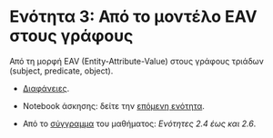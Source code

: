 # Ενότητα 3: Από το μοντέλο EAV στους γράφους

Από τη μορφή EAV (Entity-Attribute-Value) στους γράφους τριάδων (subject, predicate, object).

* [Διαφάνειες](https://github.com/mixstef/pms-swp-2016/blob/master/unit3/unit3.pdf).

* Notebook άσκησης: δείτε την [επόμενη ενότητα](https://github.com/mixstef/pms-swp-2016/tree/master/unit4).

* Από το [σύγγραμμα](http://hdl.handle.net/11419/1338) του μαθήματος: *Ενότητες 2.4 έως και 2.6*.
